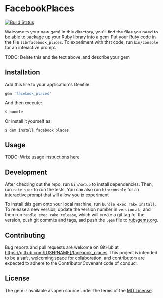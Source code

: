 # FacebookPlaces

[![Build Status](https://travis-ci.com/mohameddiaa27/facebook_places.svg?token=z3yXrVS4yVqTxaf5FPz7&branch=master)](https://travis-ci.com/mohameddiaa27/facebook_places)

Welcome to your new gem! In this directory, you'll find the files you need to be able to package up your Ruby library into a gem. Put your Ruby code in the file `lib/facebook_places`. To experiment with that code, run `bin/console` for an interactive prompt.

TODO: Delete this and the text above, and describe your gem

## Installation

Add this line to your application's Gemfile:

```ruby
gem 'facebook_places'
```

And then execute:

    $ bundle

Or install it yourself as:

    $ gem install facebook_places

## Usage

TODO: Write usage instructions here

## Development

After checking out the repo, run `bin/setup` to install dependencies. Then, run `rake spec` to run the tests. You can also run `bin/console` for an interactive prompt that will allow you to experiment.

To install this gem onto your local machine, run `bundle exec rake install`. To release a new version, update the version number in `version.rb`, and then run `bundle exec rake release`, which will create a git tag for the version, push git commits and tags, and push the `.gem` file to [rubygems.org](https://rubygems.org).

## Contributing

Bug reports and pull requests are welcome on GitHub at https://github.com/[USERNAME]/facebook_places. This project is intended to be a safe, welcoming space for collaboration, and contributors are expected to adhere to the [Contributor Covenant](http://contributor-covenant.org) code of conduct.


## License

The gem is available as open source under the terms of the [MIT License](http://opensource.org/licenses/MIT).

